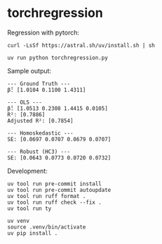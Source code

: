 # torchregression

Regression with pytorch:

```
curl -LsSf https://astral.sh/uv/install.sh | sh

uv run python torchregression.py
```

Sample output:

```
--- Ground Truth ---
β̂: [1.0104 0.1100 1.4311]

--- OLS ---
β̂: [1.0513 0.2308 1.4415 0.0105]
R²: [0.7886]
Adjusted R²: [0.7854]

--- Homoskedastic ---
SE: [0.0697 0.0707 0.0679 0.0707]

--- Robust (HC3) ---
SE: [0.0643 0.0773 0.0720 0.0732]
```

Development:

```
uv tool run pre-commit install
uv tool run pre-commit autoupdate
uv tool run ruff format .
uv tool run ruff check --fix .
uv tool run ty

uv venv
source .venv/bin/activate
uv pip install .
```
